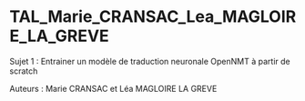 # TAL_Marie_CRANSAC_Lea_MAGLOIRE_LA_GREVE
Sujet 1 : Entrainer un modèle de traduction neuronale OpenNMT à partir de scratch


Auteurs : Marie CRANSAC et Léa MAGLOIRE LA GREVE 
